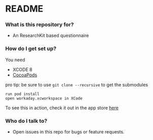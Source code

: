 # README #


### What is this repository for? ###

* An ResearchKit based questionnaire 


### How do I get set up? ###

You need 

* XCODE 8
* [CocoaPods](https://cocoapods.org/)

pro tip: be sure to use `git clone --recursive` to get the submodules

```
run pod install
open workaday.xcworkspace in XCode 
```

To see this in action, check it out in the app store [here](https://itunes.apple.com/us/app/workday-questionnaire/id1101270992)


### Who do I talk to? ###

* Open issues in this repo for bugs or feature requests.
